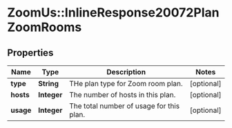# ZoomUs::InlineResponse20072PlanZoomRooms

## Properties
Name | Type | Description | Notes
------------ | ------------- | ------------- | -------------
**type** | **String** | THe plan type for Zoom room plan. | [optional] 
**hosts** | **Integer** | The number of hosts in this plan. | [optional] 
**usage** | **Integer** | The total number of usage for this plan. | [optional] 


